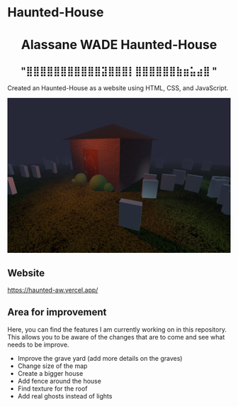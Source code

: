 # Haunted-House

<h1 align="center">
Alassane WADE Haunted-House
</h1>  

<h2 align="center">
"⣿⣿⣿⣿⣿⣿⣿⣿⣿⣿⣿⣽⣿⣿⣿⡇⣿⣿⣿⣿⣿⣿⣷⣶⣥⣴⣿ "
</h2>         

Created an Haunted-House as a website using HTML, CSS, and JavaScript.

<img width="1306" alt="Haunted-House" src="https://github.com/alassane8/Haunted-House/blob/main/code/images/haunted-house.PNG">

## Website
https://haunted-aw.vercel.app/

## Area for improvement
Here, you can find the features I am currently working on in this repository.
This allows you to be aware of the changes that are to come and see what needs to be improve. 

- Improve the grave yard (add more details on the graves)
- Change size of the map
- Create a bigger house
- Add fence around the house
- Find texture for the roof
- Add real ghosts instead of lights
